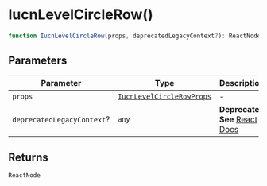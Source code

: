 # IucnLevelCircleRow()

```ts
function IucnLevelCircleRow(props, deprecatedLegacyContext?): ReactNode
```

## Parameters

| Parameter | Type | Description |
| ------ | ------ | ------ |
| `props` | [`IucnLevelCircleRowProps`](../interfaces/IucnLevelCircleRowProps.md) | - |
| `deprecatedLegacyContext`? | `any` | **Deprecated** **See** [React Docs](https://legacy.reactjs.org/docs/legacy-context.html#referencing-context-in-lifecycle-methods) |

## Returns

`ReactNode`
